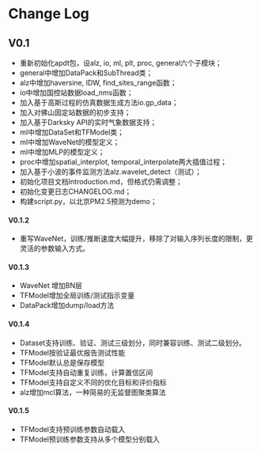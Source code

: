 # Change Log

## V0.1

- 重新初始化apdt包，设alz, io, ml, plt, proc, general六个子模块；
- general中增加DataPack和SubThread类；
- alz中增加haversine, IDW, find_sites_range函数；
- io中增加国控站数据load_nms函数；
- 加入基于高斯过程的仿真数据生成方法io.gp_data；
- 加入对佛山固定站数据的初步支持；
- 加入基于Darksky API的实时气象数据支持；
- ml中增加DataSet和TFModel类；
- ml中增加WaveNet的模型定义；
- ml中增加MLP的模型定义；
- proc中增加spatial_interplot, temporal_interpolate两大插值过程；
- 加入基于小波的事件监测方法alz.wavelet_detect（测试）；
- 初始化项目文档Introduction.md，但格式仍需调整；
- 初始化变更日志CHANGELOG.md；
- 构建script.py，以北京PM2.5预测为demo；

#### V0.1.2
- 重写WaveNet，训练/推断速度大幅提升，移除了对输入序列长度的限制，更灵活的参数输入方式。

#### V0.1.3
- WaveNet 增加BN层
- TFModel增加全局训练/测试指示变量
- DataPack增加dump/load方法

#### V0.1.4
- Dataset支持训练、验证、测试三级划分，同时兼容训练、测试二级划分。
- TFModel按验证最优报告测试性能
- TFModel默认总是保存模型
- TFModel支持自动重复训练，计算置信区间
- TFModel支持自定义不同的优化目标和评价指标
- alz增加mcl算法，一种简易的无监督图聚类算法

#### V0.1.5
- TFModel支持预训练参数自动载入
- TFModel预训练参数支持从多个模型分别载入